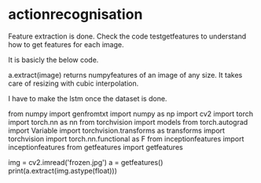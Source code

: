 # actionrecognisation
Feature extraction is done. Check the code testgetfeatures to understand how to get features for each image.

It is basicly the below code.

a.extract(image) returns numpyfeatures of an image of any size. It takes care of resizing with cubic interpolation. 

I have to make the lstm once the dataset is done.

from numpy import genfromtxt
import numpy as np
import cv2
import torch
import torch.nn as nn
from torchvision import models
from torch.autograd import Variable
import torchvision.transforms as transforms
import torchvision
import torch.nn.functional as F
from inceptionfeatures import inceptionfeatures
from getfeatures import getfeatures

img = cv2.imread('frozen.jpg')
a = getfeatures()
print(a.extract(img.astype(float)))

